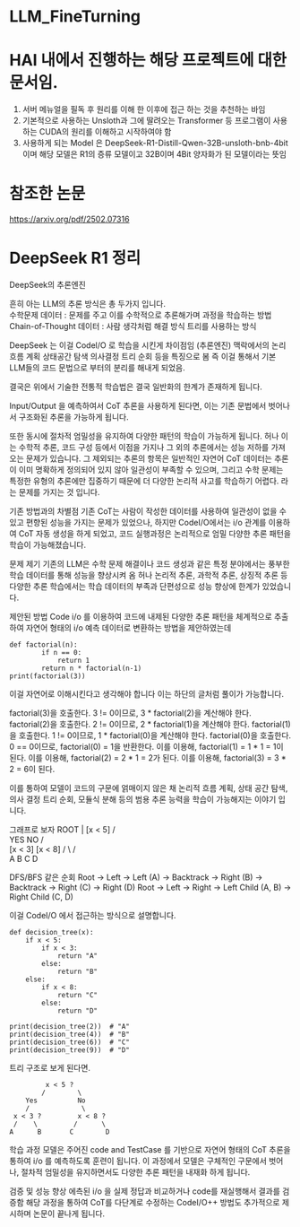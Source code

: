 # LLM_FineTurning

# HAI 내에서 진행하는 해당 프로젝트에 대한 문서임.
1. 서버 메뉴얼을 필독 후 원리를 이해 한 이후에 접근 하는 것을 추천하는 바임
2. 기본적으로 사용하는 Unsloth과 그에 딸려오는 Transformer 등 프로그램이 사용하는 CUDA의 원리를 이해하고 시작하여야 함
3. 사용하게 되는 Model 은 DeepSeek-R1-Distill-Qwen-32B-unsloth-bnb-4bit 이며 해당 모델은 R1의 증류 모델이고 32B이며 4Bit 양자화가 된 모델이라는 뜻임


# 참조한 논문
https://arxiv.org/pdf/2502.07316

# DeepSeek R1 정리
DeepSeek의 추론엔진  

흔히 아는 LLM의 추론 방식은 총 두가지 입니다. <br/>
수학문제 데이터 : 문제를 주고 이를 수학적으로 추론해가며 과정을 학습하는 방법 <br/>
Chain-of-Thought 데이터 : 사람 생각처럼 해결 방식 트리를 사용하는 방식

DeepSeek 는 이걸 Codel/O 로 학습을 시킨게 차이점임 (추론엔진)
맥락에서의 논리 흐름 계획 상태공간 탐색 의사결정 트리 순회 등을 특징으로 봄
즉 이걸 통해서 기본 LLM들의 코드 문법으로 부터의 분리를 해내게 되었음.

결국은 위에서 기술한 전통적 학습법은 결국 일반화의 한계가 존재하게 됩니다.

Input/Output 을 예측하여서 CoT 추론을 사용하게 된다면,
이는 기존 문법에서 벗어나서 구조화된 추론을 가능하게 됩니다.

또한 동시에 절차적 엄밀성을 유지하여 다양한 패턴의 학습이 가능하게 됩니다.
허나 이는 수학적 추론, 코드 구성 등에서 이점을 가지나 그 외의 추론에서는 성능 저하를 가져오는 문제가 있습니다.
그 제외되는 추론의 항목은 일반적인 자연어 CoT 데이터는 추론이 이미 명확하게 정의되어 있지 않아 일관성이 부족할 수 있으며,
그리고 수학 문제는 특정한 유형의 추론에만 집중하기 때문에 더 다양한 논리적 사고를 학습하기 어렵다. 라는 문제를 가지는 것 입니다.

기존 방법과의 차별점
기존 CoT는 사람이 작성한 데이터를 사용하여 일관성이 없을 수 있고 편향된 성능을 가지는 문제가 있었으나,
하지만 CodeI/O에서는 i/o 관계를 이용하여 CoT 자동 생성을 하게 되었고,
코드 실행과정은 논리적으로 엄밀 다양한 추론 패턴을 학습이 가능해졌습니다.

문제 제기
기존의 LLM은 수학 문제 해결이나 코드 생성과 같은 특정 분야에서는 풍부한 학습 데이터를 통해 성능을 향상시켜 옴 허나 논리적 추론, 과학적 추론, 상징적 추론 등 다양한 추론 학습에서는 학습 데이터의 부족과 단편성으로 성능 향상에 한계가 있었습니다.

제안된 방법
Code i/o 를 이용하여 코드에 내제된 다양한 추론 패턴을 체계적으로 추출하여 자연어 형태의 i/o 예측 데이터로 변환하는 방법을 제안하였는데

    def factorial(n):
            if n == 0:
                return 1
            return n * factorial(n-1)
    print(factorial(3))

이걸 자연어로 이해시킨다고 생각해야 합니다 이는 하단의 글처럼 풀이가 가능합니다.

factorial(3)을 호출한다.
3 != 0이므로, 3 * factorial(2)을 계산해야 한다.
factorial(2)을 호출한다.
2 != 0이므로, 2 * factorial(1)을 계산해야 한다.
factorial(1)을 호출한다.
1 != 0이므로, 1 * factorial(0)을 계산해야 한다.
factorial(0)을 호출한다.
0 == 0이므로, factorial(0) = 1을 반환한다.
이를 이용해, factorial(1) = 1 * 1 = 1이 된다.
이를 이용해, factorial(2) = 2 * 1 = 2가 된다.
이를 이용해, factorial(3) = 3 * 2 = 6이 된다.

이를 통하여 모델이 코드의 구문에 얽매이지 않은 채 논리적 흐름 계획, 상태 공간 탐색,의사 결정 트리 순회, 모듈식 분해 등의 범용 추론 능력을 학습이 가능해지는 이야기 입니다.

그래프로 보자
        ROOT
         |
       [x < 5]
       /    \
   YES      NO
   /         \
[x < 3]      [x < 8]
 /    \      /    \
A      B    C      D

DFS/BFS 같은 순회
Root → Left → Left (A) → Backtrack → Right (B) → Backtrack → Right (C) → Right (D)
Root → Left → Right → Left Child (A, B) → Right Child (C, D)

이걸 CodeI/O 에서 접근하는 방식으로 설명합니다.

    def decision_tree(x):
        if x < 5:
            if x < 3:
                return "A"
            else:
                return "B"
        else:
            if x < 8:
                return "C"
            else:
                return "D"
    
    print(decision_tree(2))  # "A"
    print(decision_tree(4))  # "B"
    print(decision_tree(6))  # "C"
    print(decision_tree(9))  # "D"

트리 구조로 보게 된다면.

             x < 5 ?
            /        \
        Yes          No
        /             \
     x < 3 ?         x < 8 ?
     /    \         /      \
    A      B       C        D

학습 과정
모델은 주어진 code and TestCase 를 기반으로 자연어 형태의 CoT 추론을 통하여 
i/o 를 예측하도록 훈련이 됩니다. 이 과정에서 모델은 구체적인 구문에서 벗어나, 절차적 엄밀성을 유지하면서도 다양한 추론 패턴을 내재화 하게 됩니다.

검증 및 성능 향상 
에측된 i/o 을 실제 정답과 비교하거나 code를 재실행해서 결과를 검증함
해당 과정을 통하여 CoT를 다단계로 수정하는 CodeI/O++ 방법도 추가적으로 제시하며 논문이 끝나게 됩니다.
